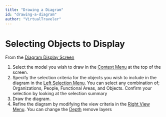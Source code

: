 ```yaml
---
title: "Drawing a Diagram"
id: "drawing-a-diagram" 
author: "VirtualTraveler"
---
```

# Selecting Objects to Display 

From the [Diagram Display Screen]({{site.baseurl}}/reference/application_ui/diagram_display_screen/) 
1. Select the model you wish to draw in the [Context Menu]() at the top of the screen.
2. Specify the selection criteria for the objects you wish to include in the diagram in the [Left Selection Menu](). You can select any combination of; Organizations, People, Functional Areas, and Objects. Confirm your selection by looking at the selection summary 
3. Draw the diagram.
4. Refine the diagram by modifying the view criteria in the [Right View Menu](). You can change the [Depth]() remove layers  
